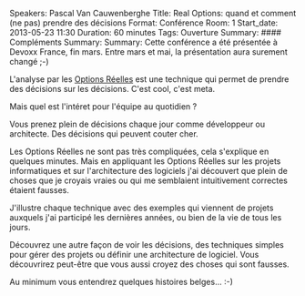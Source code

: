 Speakers: Pascal Van Cauwenberghe
Title: Real Options: quand et comment (ne pas) prendre des décisions
Format: Conférence
Room: 1
Start_date: 2013-05-23 11:30
Duration: 60 minutes
Tags: Ouverture
Summary: #### Compléments
Summary: 
Summary: Cette conférence a été présentée à Devoxx France, fin mars. Entre mars et mai, la présentation aura surement changé ;-)

L'analyse par les [Options Réelles][] est une technique qui permet de prendre des décisions sur les décisions. C'est cool, c'est meta.

Mais quel est l'intéret pour l'équipe au quotidien ?

Vous prenez plein de décisions chaque jour comme développeur ou architecte.
Des décisions qui peuvent couter cher.

Les Options Réelles ne sont pas très compliquées, cela s'explique en quelques minutes.
Mais en appliquant les Options Réelles sur les projets informatiques et sur l'architecture des logiciels j'ai découvert que plein de choses que je croyais vraies ou qui me semblaient intuitivement correctes étaient fausses.

J'illustre chaque technique avec des exemples qui viennent de projets auxquels j'ai participé les dernières années, ou bien de la vie de tous les jours.

Découvrez une autre façon de voir les décisions, des techniques simples pour gérer des projets ou définir une architecture de logiciel.
Vous découvrirez peut-être que vous aussi croyez des choses qui sont fausses.

Au minimum vous entendrez quelques histoires belges... :-)

[Options Réelles]: http://fr.wikipedia.org/wiki/Analyse_par_les_options_r%C3%A9elles
